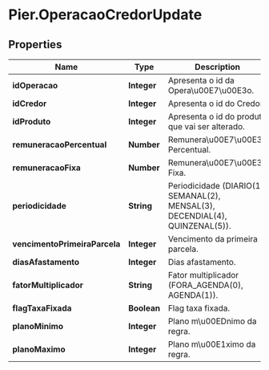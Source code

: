 # Pier.OperacaoCredorUpdate

## Properties
Name | Type | Description | Notes
------------ | ------------- | ------------- | -------------
**idOperacao** | **Integer** | Apresenta o id da Opera\u00E7\u00E3o. | [optional] 
**idCredor** | **Integer** | Apresenta o id do Credor. | [optional] 
**idProduto** | **Integer** | Apresenta o id do produto que vai ser alterado. | [optional] 
**remuneracaoPercentual** | **Number** | Remunera\u00E7\u00E3o Percentual. | [optional] 
**remuneracaoFixa** | **Number** | Remunera\u00E7\u00E3o Fixa. | [optional] 
**periodicidade** | **String** | Periodicidade (DIARIO(1), SEMANAL(2), MENSAL(3), DECENDIAL(4), QUINZENAL(5)). | [optional] 
**vencimentoPrimeiraParcela** | **Integer** | Vencimento da primeira parcela. | [optional] 
**diasAfastamento** | **Integer** | Dias afastamento. | [optional] 
**fatorMultiplicador** | **String** | Fator multiplicador (FORA_AGENDA(0), AGENDA(1)). | [optional] 
**flagTaxaFixada** | **Boolean** | Flag taxa fixada. | [optional] 
**planoMinimo** | **Integer** | Plano m\u00EDnimo da regra. | [optional] 
**planoMaximo** | **Integer** | Plano m\u00E1ximo da regra. | [optional] 


